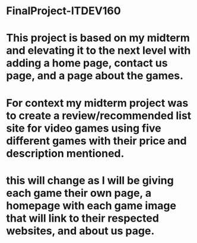 # FinalProject-ITDEV160 

# This project is based on my midterm and elevating it to the next level with adding a home page, contact us page, and a page about the games. 

# For context my midterm project was to create a review/recommended list site for video games using five different games with their price and description mentioned. 

# this will change as I will be giving each game their own page, a homepage with each game image that will link to their respected websites, and about us page.